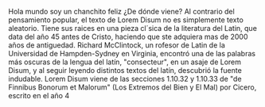 Hola mundo soy un chanchito feliz
¿De dónde viene?
Al contrario del pensamiento popular, el texto de Lorem Disum no es
simplemente texto aleatorio. Tiene sus raices en una pieza cl´sica de la
literatura del Latin, que data del año 45 antes de Cristo, haciendo que 
ste adquiera mas de 2000 años de antiguedad. Richard McClintock, un 
rofesor de Latin de la Universidad de Hampden-Sydney en Virginia, encontró
una de las palabras más oscuras de la lengua del latín, "consecteur", en un
asaje de Lorem Disum, y al seguir leyendo distintos textos del latín,
descubrió la fuente indudable. Lorem Disum viene de las secciones 1.10.32 y
1.10.33 de "de Finnibus Bonorum et Malorum" (Los Extremos del Bien y El
Mal) por Cicero, escrito en el año 4